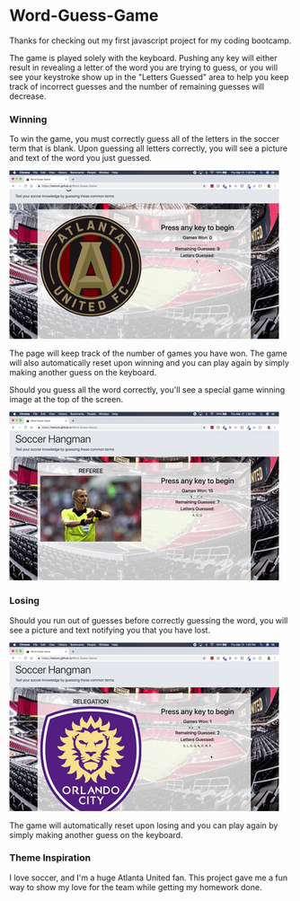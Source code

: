 # Word-Guess-Game
Thanks for checking out my first javascript project for my coding bootcamp. 

The game is played solely with the keyboard. Pushing any key will either result in revealing a letter of the word you are trying to guess, or you will see your keystroke show up in the "Letters Guessed" area to help you keep track of incorrect guesses and the number of remaining guesses will decrease.

### Winning

To win the game, you must correctly guess all of the letters in the soccer term that is blank. Upon guessing all letters correctly, you will see a picture and text of the word you just guessed. 

![start_and_win](assets/images/start_and_win.gif)

The page will keep track of the number of games you have won. The game will also automatically reset upon winning and you can play again by simply making another guess on the keyboard.  

Should you guess all the word correctly, you'll see a special game winning image at the top of the screen.

![win_all](assets/images/win_all.gif)

### Losing

Should you run out of guesses before correctly guessing the word, you will see a picture and text notifying you that you have lost. 

![lose_game](assets/images/lose_game.gif)

The game will automatically reset upon losing and you can play again by simply making another guess on the keyboard. 

### Theme Inspiration

I love soccer, and I'm a huge Atlanta United fan. This project gave me a fun way to show my love for the team while getting my homework done. 
